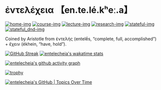 # ἐντελέχεια 【en.te.lé.kʰeː.a】

[![home-img]][home-url]
[![course-img]][course-url]
[![lecture-img]][lecture-url]
[![research-img]][research-url]
[![stateful-img]][stateful-url]
[![stateful_dnd-img]][stateful-url]

[home-img]: https://img.shields.io/badge/home-entelecheia.me-blue
[home-url]: https://entelecheia.me
[course-img]: https://img.shields.io/badge/course-entelecheia.ai-blue
[course-url]: https://course.entelecheia.ai
[lecture-img]: https://img.shields.io/badge/lecture-entelecheia.ai-blue
[lecture-url]: https://lecture.entelecheia.ai
[research-img]: https://img.shields.io/badge/research-entelecheia.ai-blue
[research-url]: https://research.entelecheia.ai
[linkedin-img]: https://img.shields.io/badge/LinkedIn-blue?logo=linkedin
[linkedin-url]: https://www.linkedin.com/in/entelecheia/
[stateful-img]: https://badge.stateful.com/entelecheia/status.svg
[stateful-url]: https://app.stateful.com/status/entelecheia
[stateful_dnd-img]: https://badge.stateful.com/entelecheia/dnd.svg

Coined by Aristotle from ἐντελής (entelḗs, “complete, full, accomplished”) + ἔχειν (ékhein, “have, hold”).

[![GitHub Streak](https://streak-stats.demolab.com?user=entelecheia&theme=transparent&hide_border=true)](https://entelecheia.me/repositories/) [![entelecheia's wakatime stats](https://github-readme-stats.vercel.app/api/wakatime?username=entelecheia&layout=compact&theme=transparent&hide_border=true&hide=other,browsing,shell,writing,reviewing,searching,researching,github,ai,text)](https://wakatime.com/@entelecheia)

[![entelecheia's github activity graph](https://github-readme-activity-graph.vercel.app/graph?username=entelecheia&theme=react-dark&area=true&hide_border=true)](https://entelecheia.me/repositories/)

[![trophy](https://github-profile-trophy.vercel.app/?username=entelecheia&theme=darkhub&rank=-C,-B&column=-1&no-bg=true&no-frame=true)](https://entelecheia.me/repositories/)

[![entelecheia's GitHub | Topics Over Time](https://stats.quine.sh/entelecheia/topics-over-time?theme=dark)](https://quine.sh?utm_source=widgets&utm_campaign=entelecheia)
